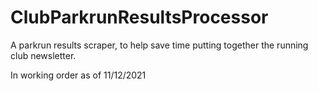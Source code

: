 # ClubParkrunResultsProcessor

A parkrun results scraper, to help save time putting together the running club newsletter.

In working order as of 11/12/2021
